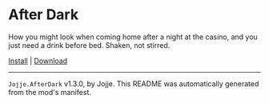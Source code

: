 # After Dark

How you might look when coming home after a night at the casino, and you just need a drink before bed. Shaken, not stirred.

[Install](https://hitman-resources.netlify.app/smf-install-link/https://github.com/JojjeE/h3-after-dark/releases/latest/download/mod.framework.zip) | [Download](https://github.com/JojjeE/h3-after-dark/releases/latest/download/mod.framework.zip)

---

`Jojje.AfterDark` v1.3.0, by Jojje. This README was automatically generated from the mod's manifest.

